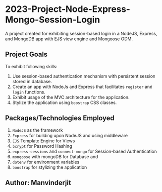# 2023-Project-Node-Express-Mongo-Session-Login
A project created for exhibiting session-based login in a NodeJS, Express, and MongoDB app with EJS view engine and Mongoose ODM.

## Project Goals
To exhibit following skills:
1. Use session-based authentication mechanism with persistent session stored in database.
2. Create an app with NodeJs and Express that facilitates `register` and `login` functions.
3. Exhibit usage of the MVC architecture for the application.
4. Stylize the application using `boostrap` CSS classes.

## Packages/Technologies Employed

1. `NodeJS` as the framework
2. `Express` for building upon NodeJS and using middleware
3. `EJS` Template Engine for Views
4. `bcrypt` for Password Hashing
5. `express-sessions` and `connect-mongo` for Session-based Authentication
6. `mongoose` with mongoDB for Database and 
7. `dotenv` for environment variables
8. `boostrap` for stylizing the application

## Author: Manvinderjit
